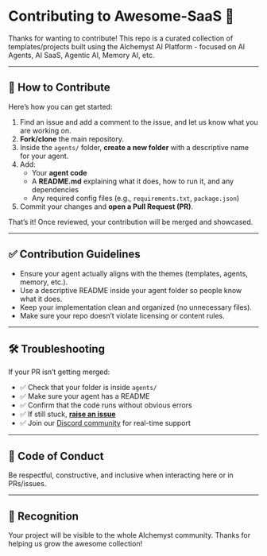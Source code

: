 # Contributing to Awesome-SaaS 🚀

Thanks for wanting to contribute! This repo is a curated collection of templates/projects built using the Alchemyst AI Platform - focused on AI Agents, AI SaaS, Agentic AI, Memory AI, etc.

---

## 📌 How to Contribute

Here’s how you can get started:

1. Find an issue and add a comment to the issue, and let us know what you are working on.
2. **Fork/clone** the main repository.  
3. Inside the `agents/` folder, **create a new folder** with a descriptive name for your agent.  
4. Add:
   - Your **agent code**  
   - A **README.md** explaining what it does, how to run it, and any dependencies  
   - Any required config files (e.g., `requirements.txt`, `package.json`)  
5. Commit your changes and **open a Pull Request (PR)**.  

That’s it! Once reviewed, your contribution will be merged and showcased.

---

## ✅ Contribution Guidelines

- Ensure your agent actually aligns with the themes (templates, agents, memory, etc.).  
- Use a descriptive README inside your agent folder so people know what it does.  
- Keep your implementation clean and organized (no unnecessary files).  
- Make sure your repo doesn’t violate licensing or content rules.  

---

## 🛠 Troubleshooting

If your PR isn’t getting merged:  

- ✅ Check that your folder is inside `agents/`  
- ✅ Make sure your agent has a README  
- ✅ Confirm that the code runs without obvious errors  
- ✅ If still stuck, [**raise an issue**](https://github.com/Alchemyst-ai/awesome-saas/issues/new)
- ✅ Join our [Discord community](https://discord.gg/Sz35cthy) for real-time support

---

## 🫶 Code of Conduct

Be respectful, constructive, and inclusive when interacting here or in PRs/issues.

---

## 🎉 Recognition

Your project will be visible to the whole Alchemyst community. Thanks for helping us grow the awesome collection!
 
